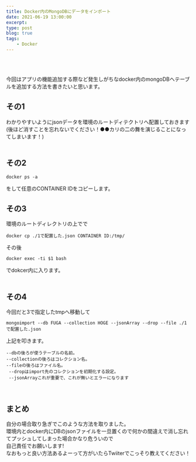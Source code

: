 ```yaml
---
title: Docker内のMongoDBにデータをインポート
date: 2021-06-19 13:00:00
excerpt:
type: post
blog: true
tags:
    - Docker
---
```

<br>
<br>

今回はアプリの機能追加する際など発生しがちなdocker内のmongoDBへテーブルを追加する方法を書きたいと思います。  

## その1
わかりやすいようにjsonデータを環境のルートディテクトリへ配置しておきます  
(後ほど消すことを忘れないでください！●●カリの二の舞を演じることになってしまいます！)  
<br>

## その2
```
docker ps -a
```
をして任意のCONTAINER IDをコピーします。
<br>

## その3
環境のルートディレクトリの上でで
```
docker cp ./1で配置した.json CONTAINER ID:/tmp/
```
その後
```
docker exec -ti $1 bash
```
でdokcer内に入ります。  
<br>

## その4
今回だと3で指定したtmpへ移動して
```
mongoimport --db FUGA --collection HOGE --jsonArray --drop --file ./1で配置した.json
```
上記を叩きます。  
```
--dbの後ろが使うテーブルの名前。  
--collectionの後ろはコレクション名。  
--fileの後ろはファイル名。  
 --dropはimport先のコレクションを初期化する設定。  
 --jsonArrayこれが重要で、これが無いとエラーになります
 ```

<br>

 ## まとめ
 自分の場合取り急ぎでこのような方法を取りました。  
 環境内とdocker内にDBのjsonファイルを一旦置くので何かの間違えで消し忘れてプッシュしてしまった場合かなり危ういので  
 自己責任でお願いします!  
 なおもっと良い方法あるよーって方がいたらTwiiterでこっそり教えてください！